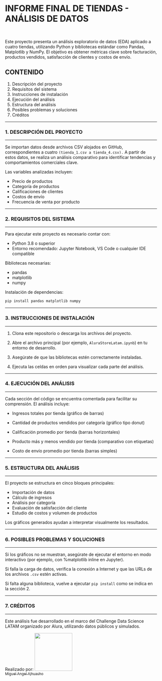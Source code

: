 
  #                   INFORME FINAL DE TIENDAS - ANÁLISIS DE DATOS

<br>

Este proyecto presenta un análisis exploratorio de datos (EDA) aplicado a 
cuatro tiendas, utilizando Python y bibliotecas estándar como Pandas, Matplotlib 
y NumPy. El objetivo es obtener métricas clave sobre facturación, productos 
vendidos, satisfacción de clientes y costos de envío.

## CONTENIDO

1. Descripción del proyecto
2. Requisitos del sistema
3. Instrucciones de instalación
4. Ejecución del análisis
5. Estructura del análisis
6. Posibles problemas y soluciones
7. Créditos

-------------------------------------------------------------------------------
### 1. DESCRIPCIÓN DEL PROYECTO
-------------------------------------------------------------------------------

Se importan datos desde archivos CSV alojados en GitHub, correspondientes a 
cuatro ```(tienda_1.csv a tienda_4.csv).```  A partir de estos datos, se 
realiza un análisis comparativo para identificar tendencias y comportamientos 
comerciales clave.

Las variables analizadas incluyen:

- Precio de productos
- Categoría de productos
- Calificaciones de clientes
- Costos de envío
- Frecuencia de venta por producto

-------------------------------------------------------------------------------
### 2. REQUISITOS DEL SISTEMA
-------------------------------------------------------------------------------

Para ejecutar este proyecto es necesario contar con:

- Python 3.8 o superior
- Entorno recomendado: Jupyter Notebook, VS Code o cualquier IDE compatible

Bibliotecas necesarias:

- pandas
- matplotlib
- numpy

Instalación de dependencias:

```bash
pip install pandas matplotlib numpy
```

---
### 3. INSTRUCCIONES DE INSTALACIÓN
---

1. Clona este repositorio o descarga los archivos del proyecto.

2. Abre el archivo principal (por ejemplo, ```AluraStoreLatam.ipynb```)
en tu entorno de desarrollo.

3. Asegúrate de que las bibliotecas estén correctamente instaladas.

4. Ejecuta las celdas en orden para visualizar cada parte del análisis.

---
### 4. EJECUCIÓN DEL ANÁLISIS
---
Cada sección del código se encuentra comentada para facilitar su comprensión.
El análisis incluye:

- Ingresos totales por tienda (gráfico de barras)

- Cantidad de productos vendidos por categoría (gráfico tipo donut)

- Calificación promedio por tienda (barras horizontales)

- Producto más y menos vendido por tienda (comparativo con etiquetas)

- Costo de envío promedio por tienda (barras simples)

---
### 5. ESTRUCTURA DEL ANÁLISIS
---
El proyecto se estructura en cinco bloques principales:

- Importación de datos
- Cálculo de ingresos
- Análisis por categoría
- Evaluación de satisfacción del cliente
- Estudio de costos y volumen de productos

Los gráficos generados ayudan a interpretar visualmente los resultados.

---
### 6. POSIBLES PROBLEMAS Y SOLUCIONES
---
Si los gráficos no se muestran, asegúrate de ejecutar el entorno en modo
interactivo (por ejemplo, con %matplotlib inline en Jupyter).

Si falla la carga de datos, verifica la conexión a Internet y que las URLs
de los archivos ```.csv``` estén activas.

Si falta alguna biblioteca, vuelve a ejecutar ```pip install``` como se
indica en la sección 2.

---
### 7. CRÉDITOS
---
Este análisis fue desarrollado en el marco del Challenge Data Science LATAM
organizado por Alura, utilizando datos públicos y simulados.

Realizado por:
[<img src="https://avatars.githubusercontent.com/u/196855177?s=96&v=4" width=125><br><sub>Miguel Angel Ajhuacho</sub>](https://github.com/MigXDev) 
